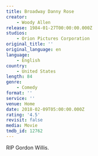 ```yaml
---
title: Broadway Danny Rose
creator:
    - Woody Allen
release: 1984-01-27T00:00:00.000Z
studios:
    - Orion Pictures Corporation
original_title: ''
original_language: en
language:
    - English
country:
    - United States
length: 84
genre:
    - Comedy
format: ''
service: ''
venue: Home
date: 2018-02-09T05:00:00.000Z
rating: '4.5'
revisit: false
media: Movie
tmdb_id: 12762
---
```


RIP Gordon Willis.
